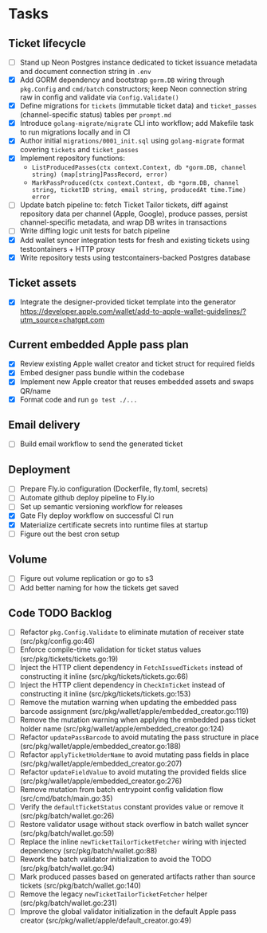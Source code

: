 # Tasks

## Ticket lifecycle
- [ ] Stand up Neon Postgres instance dedicated to ticket issuance metadata and document connection string in `.env`
- [x] Add GORM dependency and bootstrap `gorm.DB` wiring through `pkg.Config` and `cmd/batch` constructors; keep Neon connection string raw in config and validate via `Config.Validate()`
- [x] Define migrations for `tickets` (immutable ticket data) and `ticket_passes` (channel-specific status) tables per `prompt.md`
- [x] Introduce `golang-migrate/migrate` CLI into workflow; add Makefile task to run migrations locally and in CI
- [x] Author initial `migrations/0001_init.sql` using `golang-migrate` format covering `tickets` and `ticket_passes`
- [x] Implement repository functions:
  - `ListProducedPasses(ctx context.Context, db *gorm.DB, channel string) (map[string]PassRecord, error)`
  - `MarkPassProduced(ctx context.Context, db *gorm.DB, channel string, ticketID string, email string, producedAt time.Time) error`
- [ ] Update batch pipeline to: fetch Ticket Tailor tickets, diff against repository data per channel (Apple, Google), produce passes, persist channel-specific metadata, and wrap DB writes in transactions
- [ ] Write diffing logic unit tests for batch pipeline
- [x] Add wallet syncer integration tests for fresh and existing tickets using testcontainers + HTTP proxy
- [x] Write repository tests using testcontainers-backed Postgres database

## Ticket assets
- [x] Integrate the designer-provided ticket template into the generator
https://developer.apple.com/wallet/add-to-apple-wallet-guidelines/?utm_source=chatgpt.com

## Current embedded Apple pass plan
- [x] Review existing Apple wallet creator and ticket struct for required fields
- [x] Embed designer pass bundle within the codebase
- [x] Implement new Apple creator that reuses embedded assets and swaps QR/name
- [x] Format code and run `go test ./...`

## Email delivery
- [ ] Build email workflow to send the generated ticket

## Deployment
- [ ] Prepare Fly.io configuration (Dockerfile, fly.toml, secrets)
- [ ] Automate github deploy pipeline to Fly.io
- [ ] Set up semantic versioning workflow for releases
- [x] Gate Fly deploy workflow on successful CI run
- [x] Materialize certificate secrets into runtime files at startup
- [ ] Figure out the best cron setup

## Volume
- [ ] Figure out volume replication or go to s3
- [ ] Add better naming for how the tickets get saved

## Code TODO Backlog
- [ ] Refactor `pkg.Config.Validate` to eliminate mutation of receiver state (src/pkg/config.go:46)
- [ ] Enforce compile-time validation for ticket status values (src/pkg/tickets/tickets.go:19)
- [ ] Inject the HTTP client dependency in `FetchIssuedTickets` instead of constructing it inline (src/pkg/tickets/tickets.go:66)
- [ ] Inject the HTTP client dependency in `CheckInTicket` instead of constructing it inline (src/pkg/tickets/tickets.go:153)
- [ ] Remove the mutation warning when updating the embedded pass barcode assignment (src/pkg/wallet/apple/embedded_creator.go:119)
- [ ] Remove the mutation warning when applying the embedded pass ticket holder name (src/pkg/wallet/apple/embedded_creator.go:124)
- [ ] Refactor `updatePassBarcode` to avoid mutating the pass structure in place (src/pkg/wallet/apple/embedded_creator.go:188)
- [ ] Refactor `applyTicketHolderName` to avoid mutating pass fields in place (src/pkg/wallet/apple/embedded_creator.go:207)
- [ ] Refactor `updateFieldValue` to avoid mutating the provided fields slice (src/pkg/wallet/apple/embedded_creator.go:276)
- [ ] Remove mutation from batch entrypoint config validation flow (src/cmd/batch/main.go:35)
- [ ] Verify the `defaultTicketStatus` constant provides value or remove it (src/pkg/batch/wallet.go:26)
- [ ] Restore validator usage without stack overflow in batch wallet syncer (src/pkg/batch/wallet.go:59)
- [ ] Replace the inline `newTicketTailorTicketFetcher` wiring with injected dependency (src/pkg/batch/wallet.go:88)
- [ ] Rework the batch validator initialization to avoid the TODO (src/pkg/batch/wallet.go:94)
- [ ] Mark produced passes based on generated artifacts rather than source tickets (src/pkg/batch/wallet.go:140)
- [ ] Remove the legacy `newTicketTailorTicketFetcher` helper (src/pkg/batch/wallet.go:231)
- [ ] Improve the global validator initialization in the default Apple pass creator (src/pkg/wallet/apple/default_creator.go:49)
